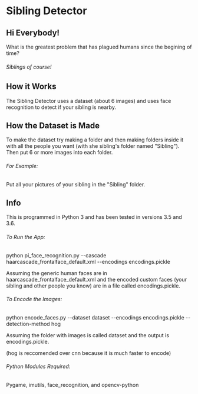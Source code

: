 # Sibling Detector

## Hi Everybody!

What is the greatest problem that has plagued humans since the begining of time?

###### Siblings of course!

## How it Works

The Sibling Detector uses a dataset (about 6 images) and uses face recognition to detect if your sibling is nearby.

## How the Dataset is Made

To make the dataset try making a folder and then making folders inside it with all the people you want (with she sibling's folder named "Sibling"). Then put 6 or more images into each folder. 

###### For Example: 
Put all your pictures of your sibling in the "Sibling" folder.

## Info

This is programmed in Python 3 and has been tested in versions 3.5 and 3.6.

###### To Run the App:

python pi_face_recognition.py --cascade haarcascade_frontalface_default.xml --encodings encodings.pickle

Assuming the generic human faces are in haarcascade_frontalface_default.xml and the encoded custom faces (your sibling and other people you know) are in a file called encodings.pickle.

###### To Encode the Images:

python encode_faces.py --dataset dataset --encodings encodings.pickle --detection-method hog

Assuming the folder with images is called dataset and the output is encodings.pickle.

(hog is reccomended over cnn because it is much faster to encode)

###### Python Modules Required:
Pygame,
imutils,
face_recognition,
and opencv-python
